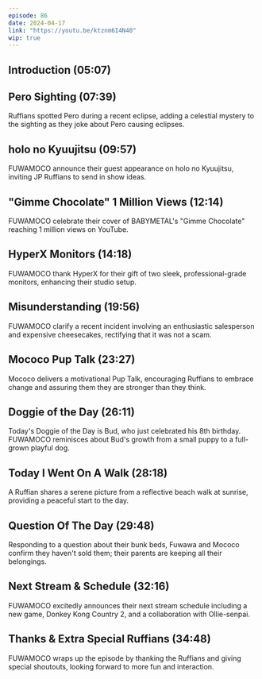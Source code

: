 ```yaml
---
episode: 86
date: 2024-04-17
link: "https://youtu.be/ktznm6I4N40"
wip: true
---
```


## Introduction (05:07)

## Pero Sighting (07:39)

Ruffians spotted Pero during a recent eclipse, adding a celestial mystery to the sighting as they joke about Pero causing eclipses.

## holo no Kyuujitsu (09:57)

FUWAMOCO announce their guest appearance on holo no Kyuujitsu, inviting JP Ruffians to send in show ideas.

## "Gimme Chocolate" 1 Million Views (12:14)

FUWAMOCO celebrate their cover of BABYMETAL's "Gimme Chocolate" reaching 1 million views on YouTube.

## HyperX Monitors (14:18)

FUWAMOCO thank HyperX for their gift of two sleek, professional-grade monitors, enhancing their studio setup.

## Misunderstanding (19:56)

FUWAMOCO clarify a recent incident involving an enthusiastic salesperson and expensive cheesecakes, rectifying that it was not a scam.

## Mococo Pup Talk (23:27)

Mococo delivers a motivational Pup Talk, encouraging Ruffians to embrace change and assuring them they are stronger than they think.

## Doggie of the Day (26:11)

Today's Doggie of the Day is Bud, who just celebrated his 8th birthday. FUWAMOCO reminisces about Bud's growth from a small puppy to a full-grown playful dog.

## Today I Went On A Walk (28:18)

A Ruffian shares a serene picture from a reflective beach walk at sunrise, providing a peaceful start to the day.

## Question Of The Day (29:48)

Responding to a question about their bunk beds, Fuwawa and Mococo confirm they haven't sold them; their parents are keeping all their belongings.

## Next Stream & Schedule (32:16)

FUWAMOCO excitedly announces their next stream schedule including a new game, Donkey Kong Country 2, and a collaboration with Ollie-senpai.

## Thanks & Extra Special Ruffians (34:48)

FUWAMOCO wraps up the episode by thanking the Ruffians and giving special shoutouts, looking forward to more fun and interaction.
